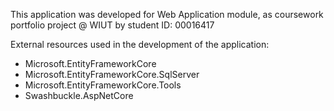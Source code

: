 This application was developed for Web Application module, as coursework portfolio project @ WIUT by student ID: 00016417

External resources used in the development of the application:
- Microsoft.EntityFrameworkCore
- Microsoft.EntityFrameworkCore.SqlServer
- Microsoft.EntityFrameworkCore.Tools
- Swashbuckle.AspNetCore
